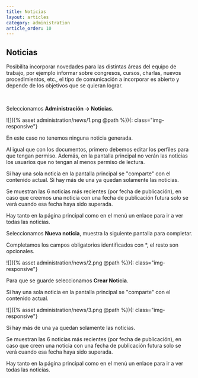```yaml
---
title: Noticias
layout: articles
category: administration
article_order: 10
---
```

## Noticias

Posibilita incorporar novedades para las distintas áreas del equipo de trabajo, por ejemplo informar sobre congresos, cursos, charlas, nuevos procedimientos, etc., el tipo de comunicación a incorporar es abierto y depende de los objetivos que se quieran lograr.

&nbsp;

Seleccionamos **Administración -> Noticias**.

![]({% asset administration/news/1.png @path %}){: class="img-responsive"}

En este caso no tenemos ninguna noticia generada.

Al igual que con los documentos, primero debemos editar los perfiles para que tengan permiso. Además, en la pantalla principal no verán las noticias los usuarios que no tengan al menos permiso de lectura.

Si hay una sola noticia en la pantalla principal se "comparte" con el contenido actual. Si hay más de una ya quedan solamente las noticias.

Se muestran las 6 noticias más recientes (por fecha de publicación), en caso que creemos una noticia con una fecha de publicación futura solo se verá cuando esa fecha haya sido superada.

Hay tanto en la página principal como en el menú un enlace para ir a ver todas las noticias.

Seleccionamos **Nueva noticia**, muestra la siguiente pantalla para completar.

Completamos los campos obligatorios identificados con *, el resto son opcionales.

![]({% asset administration/news/2.png @path %}){: class="img-responsive"}

Para que se guarde seleccionamos **Crear Noticia**.

Si hay una sola noticia en la pantalla principal se "comparte" con el contenido actual.

![]({% asset administration/news/3.png @path %}){: class="img-responsive"}

Si hay más de una ya quedan solamente las noticias.

Se muestran las 6 noticias más recientes (por fecha de publicación), en caso que creen una noticia con una fecha de publicación futura solo se verá cuando esa fecha haya sido superada.

Hay tanto en la página principal como en el menú un enlace para ir a ver todas las noticias.
